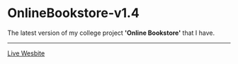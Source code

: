 # OnlineBookstore-v1.4
The latest version of my college project **'Online Bookstore'** that I have.

---

<a href="https://v-onlinebookstore.vercel.app/">Live Wesbite</a>

